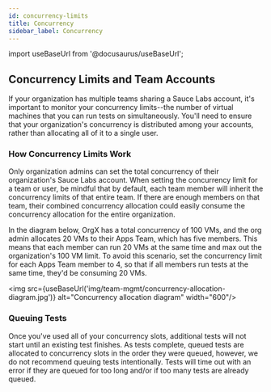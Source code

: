 ```yaml
---
id: concurrency-limits
title: Concurrency
sidebar_label: Concurrency
---
```


import useBaseUrl from '@docusaurus/useBaseUrl';

## Concurrency Limits and Team Accounts

If your organization has multiple teams sharing a Sauce Labs account, it's important to monitor your concurrency limits--the number of virtual machines that you can run tests on simultaneously. You'll need to ensure that your organization's concurrency is distributed among your accounts, rather than allocating all of it to a single user.

### How Concurrency Limits Work
Only organization admins can set the total concurrency of their organization's Sauce Labs account. When setting the concurrency limit for a team or user, be mindful that by default, each team member will inherit the concurrency limits of that entire team. If there are enough members on that team, their combined concurrency allocation could easily consume the concurrency allocation for the entire organization.

In the diagram below, OrgX has a total concurrency of 100 VMs, and the org admin allocates 20 VMs to their Apps Team, which has five members. This means that each member can run 20 VMs at the same time and max out the organization's 100 VM limit. To avoid this scenario, set the concurrency limit for each Apps Team member to 4, so that if all members run tests at the same time, they'd be consuming 20 VMs.

<img src={useBaseUrl('img/team-mgmt/concurrency-allocation-diagram.jpg')} alt="Concurrency allocation diagram" width="600"/>

### Queuing Tests
Once you've used all of your concurrency slots, additional tests will not start until an existing test finishes. As tests complete, queued tests are allocated to concurrency slots in the order they were queued, however, we do not recommend queuing tests intentionally. Tests will time out with an error if they are queued for too long and/or if too many tests are already queued.
